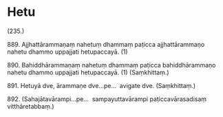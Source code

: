 # Hetu

(235.)

889\. Ajjhattārammaṇaṃ nahetuṃ dhammaṃ paṭicca ajjhattārammaṇo nahetu dhammo uppajjati hetupaccayā. (1)

890\. Bahiddhārammaṇaṃ nahetuṃ dhammaṃ paṭicca bahiddhārammaṇo nahetu dhammo uppajjati hetupaccayā. (1) (Saṃkhittaṃ.)

891\. Hetuyā dve, ārammaṇe dve…pe…  avigate dve. (Saṃkhittaṃ.)

892\. (Sahajātavārampi…pe…  sampayuttavārampi paṭiccavārasadisaṃ vitthāretabbaṃ.)
